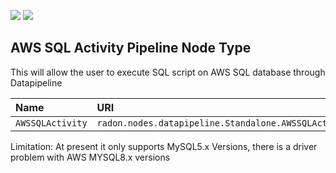 ![](https://img.shields.io/badge/Status:-RELEASED-green)
![](https://img.shields.io/badge/%20-DEPLOYABLE-blueviolet)

## AWS SQL Activity Pipeline Node Type

This will allow the user to execute SQL script on AWS SQL database through Datapipeline

| Name | URI | Version | Derived From |
|:---- |:--- |:------- |:------------ |
| `AWSSQLActivity` | `radon.nodes.datapipeline.Standalone.AWSSQLActivity` |  | `radon.nodes.datapipeline.Standalone` |


Limitation: At present it only supports MySQL5.x Versions, there is a driver problem with AWS MYSQL8.x versions 